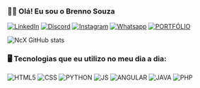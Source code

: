 ### 🖐🏻 Olá! Eu sou o Brenno Souza

[![LinkedIn](https://img.shields.io/badge/LinkedIn-0077B5?style=for-the-badge&logo=linkedin&logoColor=white)](https://www.linkedin.com/in/bhstech/)
[![Discord](https://img.shields.io/badge/Discord-7289DA?style=for-the-badge&logo=discord&logoColor=white)](https://discord.gg/5MBTQFxqwK)
[![Instagram](https://img.shields.io/badge/Instagram-E4405F?style=for-the-badge&logo=instagram&logoColor=white)](https://www.instagram.com/souza.bm)
[![Whatsapp](https://img.shields.io/badge/WhatsApp-25D366?style=for-the-badge&logo=whatsapp&logoColor=white)](https://wa.me/+55081998139704)
[![PORTFÓLIO](https://img.shields.io/badge/website-000000?style=for-the-badge&logo=About.me&logoColor=white)](https://ncx-tech.github.io/Portfolio-NcX/)

![NcX GitHub stats](https://github-readme-stats.vercel.app/api?username=NcX-Tech&show_icons=true&theme=dracula)

### 🖥️ Tecnologias que eu utilizo no meu dia a dia:

<div style="display: inline_block">
    <img align= 'center' alt="HTML5" src="https://img.shields.io/badge/HTML5-E34F26?style=for-the-badge&logo=html5&logoColor=white">
    <img align= 'center' alt="CSS" src="https://img.shields.io/badge/CSS3-1572B6?style=for-the-badge&logo=css3&logoColor=white">
    <img align= 'center' alt="PYTHON" src="https://img.shields.io/badge/Python-14354C?style=for-the-badge&logo=python&logoColor=white">
    <img align= 'center' alt="JS" src="https://img.shields.io/badge/JavaScript-F7DF1E?style=for-the-badge&logo=javascript&logoColor=black">
    <img align= 'center' alt="ANGULAR" src="https://img.shields.io/badge/Angular-DD0031?style=for-the-badge&logo=angular&logoColor=white">
    <img align= 'center' alt="JAVA" src="https://img.shields.io/badge/Java-ED8B00?style=for-the-badge&logo=openjdk&logoColor=white">
    <img align= 'center' alt="PHP" src="https://img.shields.io/badge/PHP-777BB4?style=for-the-badge&logo=php&logoColor=white">
    <img align= 'center' alt="" src="">
    <img align= 'center' alt="" src="">
    <img align= 'center' alt="" src="">
</div>


